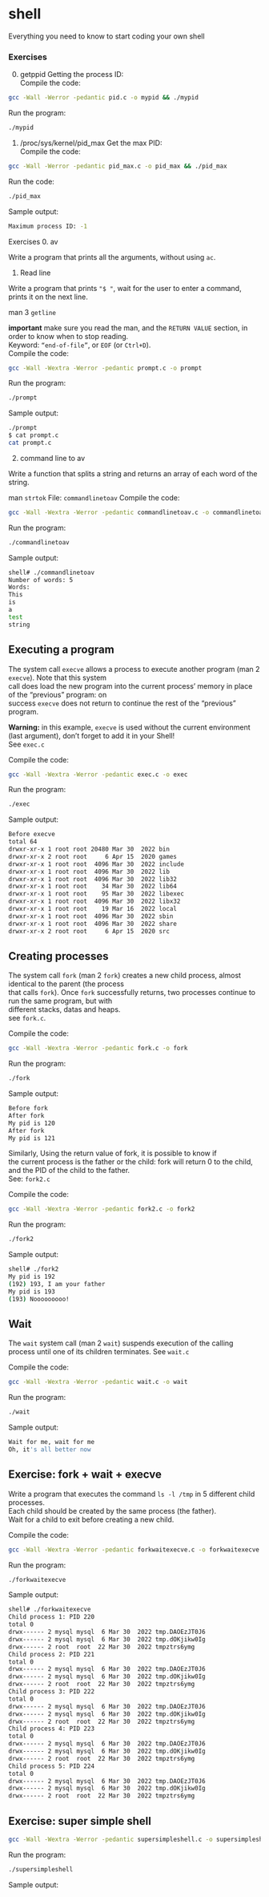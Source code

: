 # shell
Everything you need to know to start coding your own shell
### Exercises
0. getppid
Getting the process ID: <br />
Compile the code:
```sh
gcc -Wall -Werror -pedantic pid.c -o mypid && ./mypid
```
Run the program:
```sh
./mypid
```

1. /proc/sys/kernel/pid_max
Get the max PID: <br />
Compile the code:
```sh
gcc -Wall -Werror -pedantic pid_max.c -o pid_max && ./pid_max
```
Run the code:
```sh
./pid_max
```
Sample output:
```sh
Maximum process ID: -1
```

Exercises
0. av

Write a program that prints all the arguments, without using `ac`.
1. Read line

Write a program that prints `"$ "`, wait for the user to enter a command, prints it on the next line. <br />

man 3 `getline`

**important** make sure you read the man, and the `RETURN VALUE` section, in order to know when to stop reading. <br />
Keyword: `“end-of-file”`, or `EOF` (or `Ctrl+D`). <br />
Compile the code:
```sh
gcc -Wall -Wextra -Werror -pedantic prompt.c -o prompt
```
Run the program:
```sh
./prompt
```
Sample output:
```sh
./prompt 
$ cat prompt.c
cat prompt.c
```

2. command line to av

Write a function that splits a string and returns an array of each word of the string.

man `strtok`
File: `commandlinetoav`
Compile the code:
```sh
gcc -Wall -Wextra -Werror -pedantic commandlinetoav.c -o commandlinetoav
```
Run the program:
```sh
./commandlinetoav
```
Sample output:
```sh
shell# ./commandlinetoav
Number of words: 5
Words:
This
is
a
test
string
```


## Executing a program
The system call `execve` allows a process to execute another program (man 2 `execve`). Note that this system <br /> 
call does load the new program into the current process’ memory in place of the “previous” program: on <br /> 
success `execve` does not return to continue the rest of the “previous” program. <br />

**Warning:** in this example, `execve` is used without the current environment (last argument), don’t forget to add it in your Shell! <br />
See `exec.c` <br />

Compile the code:
```sh
gcc -Wall -Wextra -Werror -pedantic exec.c -o exec
```
Run the program:
```sh
./exec
```
Sample output:
```sh
Before execve
total 64
drwxr-xr-x 1 root root 20480 Mar 30  2022 bin
drwxr-xr-x 2 root root     6 Apr 15  2020 games
drwxr-xr-x 1 root root  4096 Mar 30  2022 include
drwxr-xr-x 1 root root  4096 Mar 30  2022 lib
drwxr-xr-x 1 root root  4096 Mar 30  2022 lib32
drwxr-xr-x 1 root root    34 Mar 30  2022 lib64
drwxr-xr-x 1 root root    95 Mar 30  2022 libexec
drwxr-xr-x 1 root root  4096 Mar 30  2022 libx32
drwxr-xr-x 1 root root    19 Mar 16  2022 local
drwxr-xr-x 1 root root  4096 Mar 30  2022 sbin
drwxr-xr-x 1 root root  4096 Mar 30  2022 share
drwxr-xr-x 2 root root     6 Apr 15  2020 src
```

## Creating processes

The system call `fork` (man 2 `fork`) creates a new child process, almost identical to the parent (the process <br />
that calls `fork`). Once `fork` successfully returns, two processes continue to run the same program, but with <br />
different stacks, datas and heaps. <br />
see `fork.c`.

Compile the code:
```sh
gcc -Wall -Wextra -Werror -pedantic fork.c -o fork
```
Run the program:
```sh
./fork
```
Sample output:
```sh
Before fork
After fork
My pid is 120
After fork
My pid is 121
```
Similarly, Using the return value of fork, it is possible to know if <br />
the current process is the father or the child: fork will return 0 to the child, <br />
and the PID of the child to the father. <br />
See: `fork2.c`

Compile the code:
```sh
gcc -Wall -Wextra -Werror -pedantic fork2.c -o fork2
```
Run the program:
```sh
./fork2
```
Sample output:
```sh
shell# ./fork2
My pid is 192
(192) 193, I am your father
My pid is 193
(193) Nooooooooo!
```

## Wait

The `wait` system call (man 2 `wait`) suspends execution of the calling process until one of its children terminates.
See `wait.c`

Compile the code:
```sh
gcc -Wall -Wextra -Werror -pedantic wait.c -o wait
```
Run the program:
```sh
./wait
```
Sample output:
```sh
Wait for me, wait for me
Oh, it's all better now
```

## Exercise: fork + wait + execve
Write a program that executes the command `ls -l /tmp` in 5 different child processes. <br /> 
Each child should be created by the same process (the father). <br />
Wait for a child to exit before creating a new child. 

Compile the code:
```sh
gcc -Wall -Wextra -Werror -pedantic forkwaitexecve.c -o forkwaitexecve
```
Run the program:
```sh
./forkwaitexecve
```
Sample output:
```sh
shell# ./forkwaitexecve
Child process 1: PID 220
total 0
drwx------ 2 mysql mysql  6 Mar 30  2022 tmp.DAOEzJT0J6
drwx------ 2 mysql mysql  6 Mar 30  2022 tmp.dOKjikw0Ig
drwx------ 2 root  root  22 Mar 30  2022 tmpztrs6ymg
Child process 2: PID 221
total 0
drwx------ 2 mysql mysql  6 Mar 30  2022 tmp.DAOEzJT0J6
drwx------ 2 mysql mysql  6 Mar 30  2022 tmp.dOKjikw0Ig
drwx------ 2 root  root  22 Mar 30  2022 tmpztrs6ymg
Child process 3: PID 222
total 0
drwx------ 2 mysql mysql  6 Mar 30  2022 tmp.DAOEzJT0J6
drwx------ 2 mysql mysql  6 Mar 30  2022 tmp.dOKjikw0Ig
drwx------ 2 root  root  22 Mar 30  2022 tmpztrs6ymg
Child process 4: PID 223
total 0
drwx------ 2 mysql mysql  6 Mar 30  2022 tmp.DAOEzJT0J6
drwx------ 2 mysql mysql  6 Mar 30  2022 tmp.dOKjikw0Ig
drwx------ 2 root  root  22 Mar 30  2022 tmpztrs6ymg
Child process 5: PID 224
total 0
drwx------ 2 mysql mysql  6 Mar 30  2022 tmp.DAOEzJT0J6
drwx------ 2 mysql mysql  6 Mar 30  2022 tmp.dOKjikw0Ig
drwx------ 2 root  root  22 Mar 30  2022 tmpztrs6ymg
```
## Exercise: super simple shell
```sh
gcc -Wall -Wextra -Werror -pedantic supersimpleshell.c -o supersimpleshell
```
Run the program:
```sh
./supersimpleshell
```
Sample output:
```sh

```
